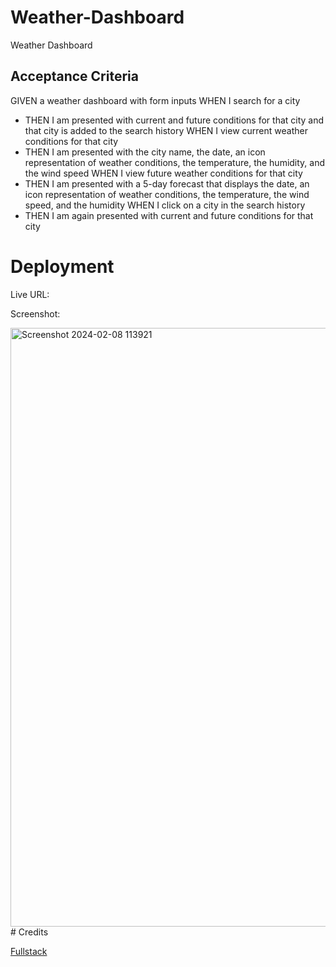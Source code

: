 # Weather-Dashboard
Weather Dashboard


## Acceptance Criteria 
GIVEN a weather dashboard with form inputs
WHEN I search for a city
* THEN I am presented with current and future conditions for that city and that city is added to the search history
WHEN I view current weather conditions for that city
* THEN I am presented with the city name, the date, an icon representation of weather conditions, the temperature, the humidity, and the wind speed
WHEN I view future weather conditions for that city
* THEN I am presented with a 5-day forecast that displays the date, an icon representation of weather conditions, the temperature, the wind speed, and the humidity
WHEN I click on a city in the search history
* THEN I am again presented with current and future conditions for that city



# Deployment
Live URL: 



Screenshot: 

<img width="958" alt="Screenshot 2024-02-08 113921" src="https://github.com/HaleighElkins/Weather-Dashboard/assets/152942336/7365be66-55bb-44a9-99ac-881168726cf6">
# Credits

[Fullstack ](https://stackoverflow.com/)
